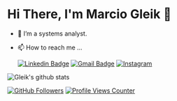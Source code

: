 # Hi There, I'm Marcio Gleik 👋
- 🌱 I’m a systems analyst.
- 📫 How to reach me ...

  [![Linkedin Badge](https://img.shields.io/badge/-LinkedIn-blue?style=flat-square&logo=Linkedin&logoColor=white&link=https://www.linkedin.com/in/marciogleikdev/)](https://www.linkedin.com/in/marciogleikdev/)
[![Gmail Badge](https://img.shields.io/badge/-Gmail-c14438?style=flat-square&logo=Gmail&logoColor=white&link=mailto:devgleik@gmail.com)](mailto:devgleik@gmail.com)
[![Instagram](https://img.shields.io/badge/Instagram-E1306C?style=flat-square&logo=instagram&logoColor=white)](https://www.instagram.com/marciogleik/)




![Gleik's github stats](https://github-readme-stats.vercel.app/api?username=marciogleik&show_icons=true&theme=tokyonight)

[![GitHub Followers](https://img.shields.io/github/followers/marciogleik?style=flat&labelColor=0D0D0D&logo=Github&Color=white)](https://github.com/OtacilioN)
[![Profile Views Counter](https://komarev.com/ghpvc/?username=marciogleik&color=blue)](https://github.com/antonkomarev/github-profile-views-counter)
